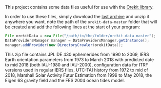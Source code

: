 This project contains some data files useful for use with the
[Orekit library](http://www.orekit.org/).

In order to use these files, simply download the
[last archive](https://gitlab.orekit.org/orekit/orekit-data/-/archive/master/orekit-data-master.zip)
and unzip it anywhere you want, note the path of the `orekit-data-master`
folder that will be created and add the following lines at the start of your
program:

```java
File orekitData = new File("/path/to/the/folder/orekit-data-master");
DataProvidersManager manager = DataProvidersManager.getInstance();
manager.addProvider(new DirectoryCrawler(orekitData));
```

This zip file contains JPL DE 430 ephemerides from 1990 to 2069, IERS Earth
orientation parameters from 1973 to March 2018 with predicted date to mid 2018
(both IAU-1980 and IAU-2000), configuration data for ITRF versions used in
regular IERS files, UTC-TAI history from 1972 to mid of 2018, Marshall Solar
Activity Futur Estimation from 1999 to May 2018, the Eigen 6S gravity field
and the FES 2004 ocean tides model.

